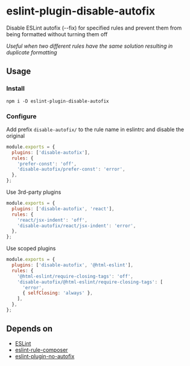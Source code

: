 # eslint-plugin-disable-autofix

Disable ESLint autofix (--fix) for specified rules and prevent them from being
formatted without turning them off

_Useful when two different rules have the same solution resulting in duplicate
formatting_

## Usage

### Install

```shell
npm i -D eslint-plugin-disable-autofix
```

### Configure

Add prefix `disable-autofix/` to the rule name in eslintrc and disable the
original

```js
module.exports = {
  plugins: ['disable-autofix'],
  rules: {
    'prefer-const': 'off',
    'disable-autofix/prefer-const': 'error',
  },
};
```

Use 3rd-party plugins

```js
module.exports = {
  plugins: ['disable-autofix', 'react'],
  rules: {
    'react/jsx-indent': 'off',
    'disable-autofix/react/jsx-indent': 'error',
  },
};
```

Use scoped plugins

```js
module.exports = {
  plugins: ['disable-autofix', '@html-eslint'],
  rules: {
    '@html-eslint/require-closing-tags': 'off',
    'disable-autofix/@html-eslint/require-closing-tags': [
      'error',
      { selfClosing: 'always' },
    ],
  },
};
```

## Depends on

- [ESLint](https://eslint.org)
- [eslint-rule-composer](https://github.com/not-an-aardvark/eslint-rule-composer)
- [eslint-plugin-no-autofix](https://github.com/aladdin-add/eslint-plugin/tree/master/packages/no-autofix)
